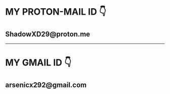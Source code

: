 <h1>MY PROTON-MAIL ID 👇</h1>

<h2> ShadowXD29@proton.me </h2>


---------




<h1>MY GMAIL ID 👇</h1>

<h2> arsenicx292@gmail.com </h2>
